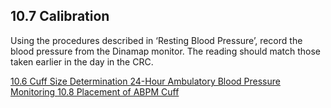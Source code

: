 ## 10.7 Calibration

Using the procedures described in ‘Resting Blood Pressure’, record the blood pressure from the Dinamap monitor. The reading should match those taken earlier in the day in the CRC.

<div class="center">
<div class="btn-group">
  <a href=":pages_path:/manuals/ambulatory-blood-pressure-monitoring/10-06-cuff-size-determination.md" class="btn btn-default">
    <span class="glyphicon glyphicon-chevron-left"></span>
    10.6 Cuff Size Determination
  </a>

  <a href=":pages_path:/manuals/ambulatory-blood-pressure-monitoring" class="btn btn-default">
    <span class="glyphicon glyphicon-chevron-up"></span>
    24-Hour Ambulatory Blood Pressure Monitoring
  </a>

  <a href=":pages_path:/manuals/ambulatory-blood-pressure-monitoring/10-08-placement-abpm-cuff.md" class="btn btn-success">
    10.8 Placement of ABPM Cuff
    <span class="glyphicon glyphicon-chevron-right"></span>
  </a>
</div>
</div>
